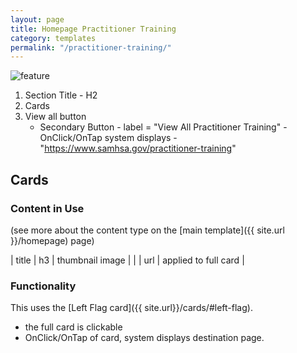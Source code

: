 ```yaml
---
layout: page
title: Homepage Practitioner Training
category: templates
permalink: "/practitioner-training/"
---
```


![feature](../assets/img/homepage/practitioner-training.png) 

1. Section Title - H2
2. Cards
3. View all button 
    - Secondary Button - label = "View All Practitioner Training" - OnClick/OnTap system displays - "https://www.samhsa.gov/practitioner-training"

## Cards
### Content in Use
(see more about the content type on the [main template]({{ site.url }}/homepage) page)

| title | h3
| thumbnail image | |
| url | applied to full card |

### Functionality
This uses the [Left Flag card]({{ site.url}}/cards/#left-flag).
- the full card is clickable
- OnClick/OnTap of card, system displays destination page.

